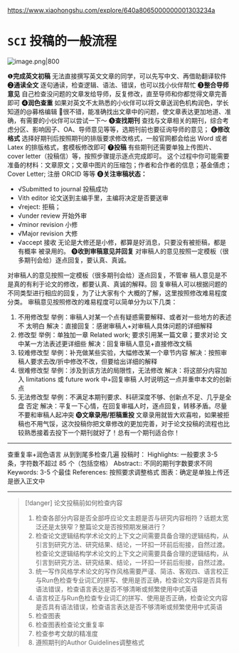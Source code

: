 https://www.xiaohongshu.com/explore/640a8065000000001303234a
# `SCI` 投稿的一般流程
![image.png|800](https://fig-1321973591.cos.ap-nanjing.myqcloud.com/20250418221519.png)


❶**完成英文初稿**
无法直接撰写英文文章的同学，可以先写中文、再借助翻译软件
❷**通读全文**
逐句通读，检查逻辑、语法、错误，也可以找小伙伴帮忙
❸**整合导师意见**
自己检查没问题的文章发给导师，反复修改，直至导师和你都觉得文章完善即可
❹**润色查重**
如果对英文不太熟悉的小伙伴可以将文章送润色机构润色，学长知道的@募格编辑 🌟很不错，能准确找出文章中的问题，使文章表达更加地道、准确，有需要的小伙伴可以尝试一下～
❺**查找期刊**
查找与文章相关的期刊，综合考虑分区、影响因子、OA、导师意见等等，选期刊前也要征询导师的意见；
❻**修改格式**
选择好期刊后按照期刊的排版要求修改格式，一般官网都会给出
Word 或者 Latex 的排版格式，套模板修改即可
❼**投稿**
有些期刊还需要单独上传图片、cover letter（投稿信）等，按照步骤提示逐点完成即可。
这个过程中你可能需要准备的材料：文章原文；文章中图片的压缩包；作者和合作者的信息；基金僐虑；Cover Letter; 注册 ORCID 等等
❽**关注审稿状态：**
* √Submitted to journal 投稿成功
* Vith editor 论文送到主编手里，主编将决定是否要送审
* √reject: 拒稿；
* √under review 开始外审
* √minor revision 小修
* √Major revision 大修
* √accept 接收
无论是大修还是小修，都算是好消息，只要没有被拒稿，都是有概率
被录用的。
❾**收到审稿意见并回复**
对审稿人的意见按照一定模板（很多期刊会给）逐点回复，要认真、真诚。

对审稿人的意见按照一定模板（很多期刊会给）逐点回复，不管审
稿人意见是不是真的有利于论文的修改，都要认真、真诚的解释。回
复审稿人可以根据问题的不同类型进行相应的回复，为了让大家有个
大概的了解，这里按照修改难易程度分类。
审稿意见按照修改的难易程度可以简单分为以下几类：
1. 不用修改型
举例：审稿人对某一个点有疑惑需要解释、或者对一些地方的表述不
太明白
解决：直接回复：感谢审稿人+对审稿人具体问题的详细解释
2. 修改型
举例：单独加一章 Related work; 要求引用某一篇文章；要求对论
文中某一方法表述更详细些
解决：回复审稿人意见+直接修改文稿
3. 较难修改型
举例：补充做某些实验，大幅修改某一个章节内容
解决：按照审稿人要求去改/折中修改不改，但要给出详细的解释
4. 很难修改型
举例：涉及到该方法的局限性，无法修改
解决：将这部分内容加入 limitations 或 future work 中+回复审稿
人时说明这一点并重申本文的创新点
5. 无法修改型
举例：不满足本期刊要求、科研深度不够、创新点不足、几乎是全盘
否定
解决：平复一下心情，在回复审福人时，逐点回复，转移矛盾。尽量
不要和审稿人起冲突
❿**文章录用/拒稿重投**
文章录用就皆大欢喜啦，如果被拒稿也不用气馁，这次投稿你把文章修改的更加完善，对于论文投稿的流程也比较熟悉接着去投下一个期刊就好了！总有一个期刊适合你！

---
查重复率+润色语言
从到到尾多检查几遍
投稿时：
Highlights: 一般要求 3-5 条，字符数不超过 85 个（包括空格）
Abstract:: 不同的期刊字数要求不同
Keywords: 3-5 个最佳
References: 按照要求调整格式
图表：确定是单独上传还是嵌入正文中

---
> [!danger] 论文投稿前如何检查内容
> 1. 检查各部分内容是否全部呼应论文主题是否与研究内容相符？话题太宽泛还是太狭窄？整篇论文是否按预期发展进行？
> 2. 检查论文逻辑结构学术论文的上下文之间需要具备合理的逻辑结构，从引言到研究方法、研究结果、结论，一环扣一环前后衔接，自然过渡。检查论文逻辑结构学术论文的上下文之间需要具备合理的逻辑结构，从引言到研究方法、研究结果、结论，一环扣一环前后衔接，自然过渡。
> 3. 统一写作风格学术论文的写作风格需要严谨、简洁、客观四、语言校正与Run色检查专业词汇的拼写、使用是否正确，检查论文内容是否具有语法错误，检查语言表达是否不够清晰或频繁使用中式英语
> 4. 语言校正与Run色检查专业词汇的拼写、使用是否正确，检查论文内容是否具有语法错误，检查语言表达是否不够清晰或频繁使用中式英语
> 5. 检查图表
> 6. 检查图表检查论文重复率
> 7. 检查参考文献的精准度
> 8. 遵照期刊的Author Guidelines调整格式
